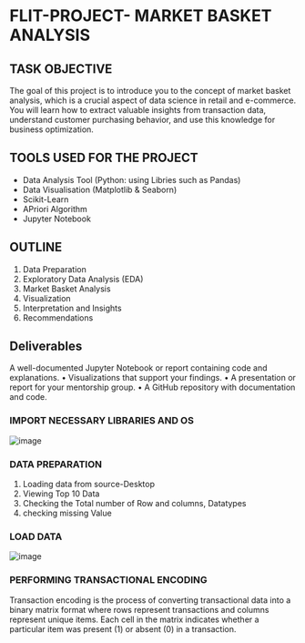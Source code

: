 # FLIT-PROJECT- MARKET BASKET ANALYSIS


## TASK OBJECTIVE
The goal of this project is to introduce you to the concept of market basket analysis, which is a crucial aspect of data science in retail and e-commerce. You will learn how to extract valuable insights from transaction data, understand customer purchasing behavior, and use this knowledge for business optimization.

## TOOLS USED FOR THE PROJECT
* Data Analysis Tool (Python: using Libries such as Pandas)
* Data Visualisation (Matplotlib & Seaborn)
* Scikit-Learn
* APriori Algorithm
* Jupyter Notebook
  
## OUTLINE 
1. Data Preparation
2. Exploratory Data Analysis (EDA)
3. Market Basket Analysis
4. Visualization
5. Interpretation and Insights
6. Recommendations

## Deliverables 
A  well-documented  Jupyter  Notebook  or  report  containing  code  and explanations.
• Visualizations that support your findings.
• A presentation or report for your mentorship group.
• A GitHub repository with documentation and code.

### IMPORT NECESSARY LIBRARIES AND OS

![image](https://github.com/Bumzeal/FLIT-PROJECT-1/assets/78567274/b1fde7c0-aa33-4617-bb1c-6fcdb987a6c4)



### DATA PREPARATION

1. Loading data from source-Desktop
2. Viewing Top 10 Data 
3. Checking the Total number of Row and columns, Datatypes
4. checking missing Value

### LOAD DATA 

![image](https://github.com/Bumzeal/FLIT-PROJECT-1/assets/78567274/bf51e6e6-385c-47c8-8c62-88405c972311)


### PERFORMING TRANSACTIONAL ENCODING

Transaction encoding is the process of converting transactional data into a binary matrix format where rows represent transactions and columns represent unique items. Each cell in the matrix indicates whether a particular item was present (1) or absent (0) in a transaction. 


